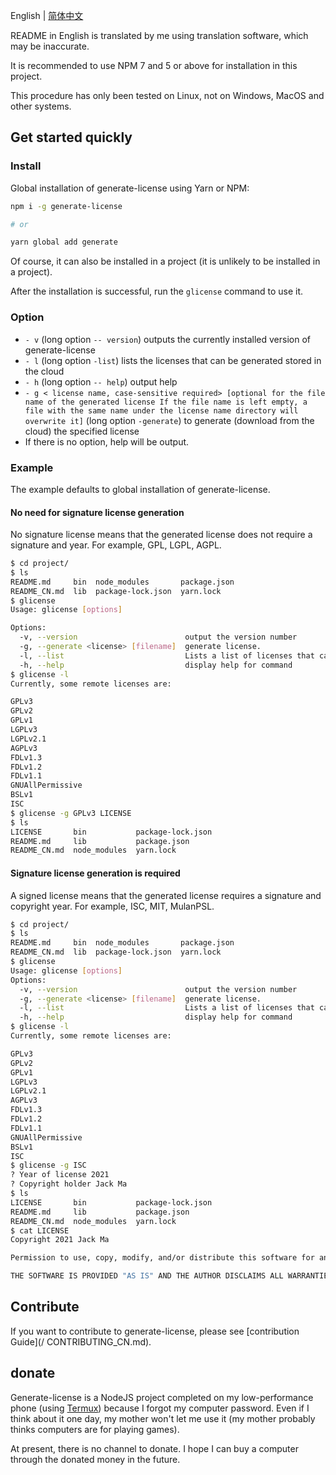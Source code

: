 English | [简体中文](/README_CN.md)

README in English is translated by me using translation software, which may be inaccurate.

It is recommended to use NPM 7 and 5 or above for installation in this project.

This procedure has only been tested on Linux, not on Windows, MacOS and other systems.

## Get started quickly

### Install

Global installation of generate-license using Yarn or NPM:

```bash
npm i -g generate-license

# or

yarn global add generate
```

Of course, it can also be installed in a project (it is unlikely to be installed in a project).

After the installation is successful, run the `glicense` command to use it.

### Option

* `- v` (long option `-- version`) outputs the currently installed version of generate-license
* `- l` (long option `-list`) lists the licenses that can be generated stored in the cloud
* `- h` (long option `-- help`) output help
* `- g < license name, case-sensitive required> [optional for the file name of the generated license If the file name is left empty, a file with the same name under the license name directory will overwrite it]` (long option `-generate`) to generate (download from the cloud) the specified license
* If there is no option, help will be output.

### Example

The example defaults to global installation of generate-license.

#### No need for signature license generation

No signature license means that the generated license does not require a signature and year. For example, GPL, LGPL, AGPL.

```bash
$ cd project/
$ ls
README.md     bin  node_modules       package.json
README_CN.md  lib  package-lock.json  yarn.lock
$ glicense
Usage: glicense [options]

Options:
  -v, --version                        output the version number
  -g, --generate <license> [filename]  generate license.
  -l, --list                           Lists a list of licenses that can be generated
  -h, --help                           display help for command
$ glicense -l
Currently, some remote licenses are:

GPLv3
GPLv2
GPLv1
LGPLv3
LGPLv2.1
AGPLv3
FDLv1.3
FDLv1.2
FDLv1.1
GNUAllPermissive
BSLv1
ISC
$ glicense -g GPLv3 LICENSE
$ ls
LICENSE       bin           package-lock.json
README.md     lib           package.json
README_CN.md  node_modules  yarn.lock
```

#### Signature license generation is required

A signed license means that the generated license requires a signature and copyright year. For example, ISC, MIT, MulanPSL.

```bash
$ cd project/
$ ls
README.md     bin  node_modules       package.json
README_CN.md  lib  package-lock.json  yarn.lock
$ glicense
Usage: glicense [options]                                             
Options:
  -v, --version                        output the version number
  -g, --generate <license> [filename]  generate license.
  -l, --list                           Lists a list of licenses that can be generated
  -h, --help                           display help for command
$ glicense -l
Currently, some remote licenses are:

GPLv3
GPLv2
GPLv1
LGPLv3
LGPLv2.1
AGPLv3
FDLv1.3
FDLv1.2
FDLv1.1
GNUAllPermissive
BSLv1
ISC
$ glicense -g ISC
? Year of license 2021
? Copyright holder Jack Ma
$ ls
LICENSE       bin           package-lock.json
README.md     lib           package.json
README_CN.md  node_modules  yarn.lock
$ cat LICENSE
Copyright 2021 Jack Ma

Permission to use, copy, modify, and/or distribute this software for any purpose with or without fee is hereby granted, provided that the above copyright notice and this permission notice appear in all copies.

THE SOFTWARE IS PROVIDED "AS IS" AND THE AUTHOR DISCLAIMS ALL WARRANTIES WITH REGARD TO THIS SOFTWARE INCLUDING ALL IMPLIED WARRANTIES OF MERCHANTABILITY AND FITNESS. IN NO EVENT SHALL THE AUTHOR BE LIABLE FOR ANY SPECIAL, DIRECT, INDIRECT, OR CONSEQUENTIAL DAMAGES OR ANY DAMAGES WHATSOEVER RESULTING FROM LOSS OF USE, DATA OR PROFITS, WHETHER IN AN ACTION OF CONTRACT, NEGLIGENCE OR OTHER TORTIOUS ACTION, ARISING OUT OF OR IN CONNECTION WITH THE USE OR PERFORMANCE OF THIS SOFTWARE.
```

## Contribute

If you want to contribute to generate-license, please see [contribution Guide](/ CONTRIBUTING_CN.md).

## donate

Generate-license is a NodeJS project completed on my low-performance phone (using [Termux](https://github.com/termux)) because I forgot my computer password. Even if I think about it one day, my mother won't let me use it (my mother probably thinks computers are for playing games).

At present, there is no channel to donate. I hope I can buy a computer through the donated money in the future.
